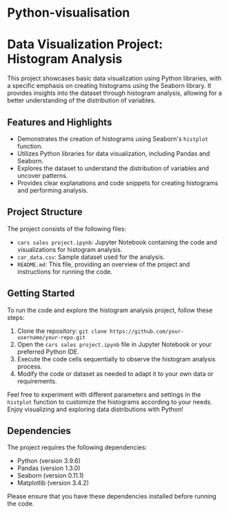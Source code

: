 # Python-visualisation

# Data Visualization Project: Histogram Analysis

This project showcases basic data visualization using Python libraries, with a specific emphasis on creating histograms using the Seaborn library. It provides insights into the dataset through histogram analysis, allowing for a better understanding of the distribution of variables.

## Features and Highlights

- Demonstrates the creation of histograms using Seaborn's `histplot` function.
- Utilizes Python libraries for data visualization, including Pandas and Seaborn.
- Explores the dataset to understand the distribution of variables and uncover patterns.
- Provides clear explanations and code snippets for creating histograms and performing analysis.

## Project Structure

The project consists of the following files:

- `cars sales project.ipynb`: Jupyter Notebook containing the code and visualizations for histogram analysis.
- `car_data.csv`: Sample dataset used for the analysis.
- `README.md`: This file, providing an overview of the project and instructions for running the code.

## Getting Started

To run the code and explore the histogram analysis project, follow these steps:

1. Clone the repository: `git clone https://github.com/your-username/your-repo.git`
2. Open the `cars sales project.ipynb` file in Jupyter Notebook or your preferred Python IDE.
3. Execute the code cells sequentially to observe the histogram analysis process.
4. Modify the code or dataset as needed to adapt it to your own data or requirements.

Feel free to experiment with different parameters and settings in the `histplot` function to customize the histograms according to your needs. Enjoy visualizing and exploring data distributions with Python!

## Dependencies

The project requires the following dependencies:

- Python (version 3.9.6)
- Pandas (version 1.3.0)
- Seaborn (version 0.11.1)
- Matplotlib (version 3.4.2)

Please ensure that you have these dependencies installed before running the code.



